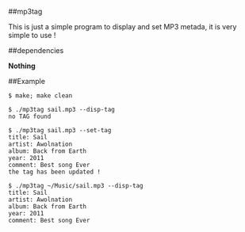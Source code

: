##mp3tag

This is just a simple program to display and set MP3 metada, it is very simple to use !

##dependencies

**Nothing**

##Example

```
$ make; make clean

$ ./mp3tag sail.mp3 --disp-tag
no TAG found

$ ./mp3tag sail.mp3 --set-tag
title: Sail
artist: Awolnation
album: Back from Earth 
year: 2011
comment: Best song Ever
the tag has been updated !

$ ./mp3tag ~/Music/sail.mp3 --disp-tag
title: Sail
artist: Awolnation
album: Back from Earth
year: 2011
comment: Best song Ever
```
